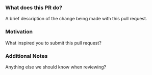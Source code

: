 <!--
Please remember to review the Datadog Contribution Guidelines https://github.com/DataDog/datadog-agent/blob/master/CONTRIBUTING.md if you have not yet done so.
-->

### What does this PR do?

A brief description of the change being made with this pull request.

### Motivation

What inspired you to submit this pull request?

### Additional Notes

Anything else we should know when reviewing?
